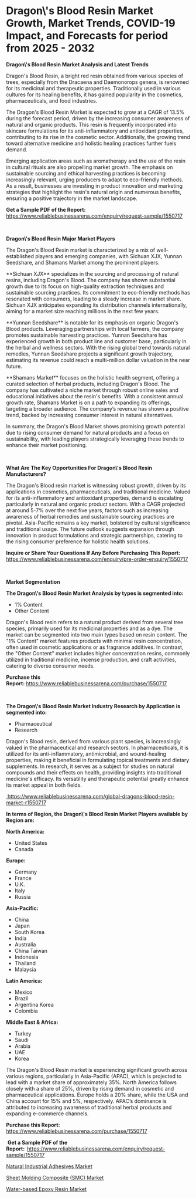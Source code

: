 <p><h1>Dragon\'s Blood Resin Market Growth, Market Trends, COVID-19 Impact, and Forecasts for period from 2025 - 2032</h1></p><p><strong>Dragon\'s Blood Resin Market Analysis and Latest Trends</strong></p>
<p><p>Dragon's Blood Resin, a bright red resin obtained from various species of trees, especially from the Dracaena and Daemonorops genera, is renowned for its medicinal and therapeutic properties. Traditionally used in various cultures for its healing benefits, it has gained popularity in the cosmetics, pharmaceuticals, and food industries. </p><p>The Dragon's Blood Resin Market is expected to grow at a CAGR of 13.5% during the forecast period, driven by the increasing consumer awareness of natural and organic products. This resin is frequently incorporated into skincare formulations for its anti-inflammatory and antioxidant properties, contributing to its rise in the cosmetic sector. Additionally, the growing trend toward alternative medicine and holistic healing practices further fuels demand. </p><p>Emerging application areas such as aromatherapy and the use of the resin in cultural rituals are also propelling market growth. The emphasis on sustainable sourcing and ethical harvesting practices is becoming increasingly relevant, urging producers to adapt to eco-friendly methods. As a result, businesses are investing in product innovation and marketing strategies that highlight the resin's natural origin and numerous benefits, ensuring a positive trajectory in the market landscape.</p></p>
<p><strong>Get a Sample PDF of the Report:&nbsp;</strong> <a href="https://www.reliablebusinessarena.com/enquiry/request-sample/1550717?utm_campaign=1905&utm_medium=2&utm_source=Github&utm_content=ia&utm_term=02042025&utm_id=dragons-blood-resin">https://www.reliablebusinessarena.com/enquiry/request-sample/1550717</a></p>
<p>&nbsp;</p>
<p><strong>Dragon\'s Blood Resin Major Market Players</strong></p>
<p><p>The Dragon's Blood Resin market is characterized by a mix of well-established players and emerging companies, with Sichuan XJX, Yunnan Seedshare, and Shamans Market among the prominent players.</p><p>**Sichuan XJX** specializes in the sourcing and processing of natural resins, including Dragon's Blood. The company has shown substantial growth due to its focus on high-quality extraction techniques and sustainable sourcing practices. Its commitment to eco-friendly methods has resonated with consumers, leading to a steady increase in market share. Sichuan XJX anticipates expanding its distribution channels internationally, aiming for a market size reaching millions in the next few years.</p><p>**Yunnan Seedshare** is notable for its emphasis on organic Dragon's Blood products. Leveraging partnerships with local farmers, the company promotes sustainable harvesting practices. Yunnan Seedshare has experienced growth in both product line and customer base, particularly in the herbal and wellness sectors. With the rising global trend towards natural remedies, Yunnan Seedshare projects a significant growth trajectory, estimating its revenue could reach a multi-million dollar valuation in the near future.</p><p>**Shamans Market** focuses on the holistic health segment, offering a curated selection of herbal products, including Dragon's Blood. The company has cultivated a niche market through robust online sales and educational initiatives about the resin's benefits. With a consistent annual growth rate, Shamans Market is on a path to expanding its offerings, targeting a broader audience. The company’s revenue has shown a positive trend, backed by increasing consumer interest in natural alternatives.</p><p>In summary, the Dragon's Blood Market shows promising growth potential due to rising consumer demand for natural products and a focus on sustainability, with leading players strategically leveraging these trends to enhance their market positioning.</p></p>
<p>&nbsp;</p>
<p><strong>What Are The Key Opportunities For Dragon\'s Blood Resin Manufacturers?</strong></p>
<p><p>The Dragon's Blood resin market is witnessing robust growth, driven by its applications in cosmetics, pharmaceuticals, and traditional medicine. Valued for its anti-inflammatory and antioxidant properties, demand is escalating particularly in natural and organic product sectors. With a CAGR projected at around 5-7% over the next five years, factors such as increasing awareness of herbal remedies and sustainable sourcing practices are pivotal. Asia-Pacific remains a key market, bolstered by cultural significance and traditional usage. The future outlook suggests expansion through innovation in product formulations and strategic partnerships, catering to the rising consumer preference for holistic health solutions.</p></p>
<p><strong>Inquire or Share Your Questions If Any Before Purchasing This Report:</strong> <a href="https://www.reliablebusinessarena.com/enquiry/pre-order-enquiry/1550717?utm_campaign=1905&utm_medium=2&utm_source=Github&utm_content=ia&utm_term=02042025&utm_id=dragons-blood-resin">https://www.reliablebusinessarena.com/enquiry/pre-order-enquiry/1550717</a></p>
<p>&nbsp;</p>
<p><strong>Market Segmentation</strong></p>
<p><strong>The Dragon\'s Blood Resin Market Analysis by types is segmented into:</strong></p>
<p><ul><li>1% Content</li><li>Other Content</li></ul></p>
<p><p>Dragon's Blood resin refers to a natural product derived from several tree species, primarily used for its medicinal properties and as a dye. The market can be segmented into two main types based on resin content. The "1% Content" market features products with minimal resin concentration, often used in cosmetic applications or as fragrance additives. In contrast, the "Other Content" market includes higher concentration resins, commonly utilized in traditional medicine, incense production, and craft activities, catering to diverse consumer needs.</p></p>
<p><strong>Purchase this Report:&nbsp;</strong><a href="https://www.reliablebusinessarena.com/purchase/1550717?utm_campaign=1905&utm_medium=2&utm_source=Github&utm_content=ia&utm_term=02042025&utm_id=dragons-blood-resin">https://www.reliablebusinessarena.com/purchase/1550717</a></p>
<p>&nbsp;</p>
<p><strong>The Dragon\'s Blood Resin Market Industry Research by Application is segmented into:</strong></p>
<p><ul><li>Pharmaceutical</li><li>Research</li></ul></p>
<p><p>Dragon's Blood resin, derived from various plant species, is increasingly valued in the pharmaceutical and research sectors. In pharmaceuticals, it is utilized for its anti-inflammatory, antimicrobial, and wound-healing properties, making it beneficial in formulating topical treatments and dietary supplements. In research, it serves as a subject for studies on natural compounds and their effects on health, providing insights into traditional medicine's efficacy. Its versatility and therapeutic potential greatly enhance its market appeal in both fields.</p></p>
<p><a href="https://www.reliablebusinessarena.com/global-dragons-blood-resin-market-r1550717?utm_campaign=1905&utm_medium=2&utm_source=Github&utm_content=ia&utm_term=02042025&utm_id=dragons-blood-resin">&nbsp;https://www.reliablebusinessarena.com/global-dragons-blood-resin-market-r1550717</a></p>
<p><strong>In terms of Region, the Dragon\'s Blood Resin Market Players available by Region are:</strong></p>
<p>
    <p> <strong> North America: </strong>
        <ul>
            <li>United States</li>
            <li>Canada</li>
        </ul>
        </p> 
    <p> <strong> Europe: </strong>
        <ul>
            <li>Germany</li>
            <li>France</li>
            <li>U.K.</li>
            <li>Italy</li>
            <li>Russia</li>
        </ul>
        </p> 
    <p> <strong> Asia-Pacific: </strong>
        <ul>
            <li>China</li>
            <li>Japan</li>
            <li>South Korea</li>
            <li>India</li>
            <li>Australia</li>
            <li>China Taiwan</li>
            <li>Indonesia</li>
            <li>Thailand</li>
            <li>Malaysia</li>
        </ul>
        </p> 
    <p> <strong> Latin America: </strong>
        <ul>
            <li>Mexico</li>
            <li>Brazil</li>
            <li>Argentina Korea</li>
            <li>Colombia</li>
        </ul>
        </p> 
    <p> <strong> Middle East & Africa: </strong>
        <ul>
            <li>Turkey</li>
            <li>Saudi</li>
            <li>Arabia</li>
            <li>UAE</li>
            <li>Korea</li>
        </ul>
    </p>
    </p>
<p><p>The Dragon's Blood Resin market is experiencing significant growth across various regions, particularly in Asia-Pacific (APAC), which is projected to lead with a market share of approximately 35%. North America follows closely with a share of 25%, driven by rising demand in cosmetic and pharmaceutical applications. Europe holds a 20% share, while the USA and China account for 15% and 5%, respectively. APAC’s dominance is attributed to increasing awareness of traditional herbal products and expanding e-commerce channels.</p></p>
<p><strong>Purchase this Report: </strong><a href="https://www.reliablebusinessarena.com/purchase/1550717?utm_campaign=1905&utm_medium=2&utm_source=Github&utm_content=ia&utm_term=02042025&utm_id=dragons-blood-resin">https://www.reliablebusinessarena.com/purchase/1550717</a></p>
<p>&nbsp;<strong>Get a Sample PDF of the Report:&nbsp;&nbsp;</strong><a href="https://www.reliablebusinessarena.com/enquiry/request-sample/1550717?utm_campaign=1905&utm_medium=2&utm_source=Github&utm_content=ia&utm_term=02042025&utm_id=dragons-blood-resin">https://www.reliablebusinessarena.com/enquiry/request-sample/1550717</a></p>
<p><strong></strong></p>
<p><p><a href="https://github.com/efialiurca/Market-Research-Report-List-1/blob/main/natural-industrial-adhesives-market.md?utm_campaign=1905&utm_medium=2&utm_source=Github&utm_content=ia&utm_term=02042025&utm_id=dragons-blood-resin">Natural Industrial Adhesives Market</a></p><p><a href="https://github.com/noppbebawy/Market-Research-Report-List-1/blob/main/sheet-molding-composite-smc-market.md?utm_campaign=1905&utm_medium=2&utm_source=Github&utm_content=ia&utm_term=02042025&utm_id=dragons-blood-resin">Sheet Molding Composite (SMC) Market</a></p><p><a href="https://github.com/motanafraxer/Market-Research-Report-List-1/blob/main/water-based-epoxy-resin-market.md?utm_campaign=1905&utm_medium=2&utm_source=Github&utm_content=ia&utm_term=02042025&utm_id=dragons-blood-resin">Water-based Epoxy Resin Market</a></p></p>